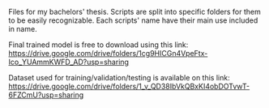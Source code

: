 Files for my bachelors' thesis. Scripts are split into specific folders for them to be easily recognizable. Each scripts' name have their main use included in name.

Final trained model is free to download using this link: https://drive.google.com/drive/folders/1cg9HICGn4VpeFtx-Ico_YUAmmKWFD_AD?usp=sharing

Dataset used for training/validation/testing is available on this link: https://drive.google.com/drive/folders/1_v_QD38IbVkQBxKI4obDOTvwT-6FZCmU?usp=sharing

